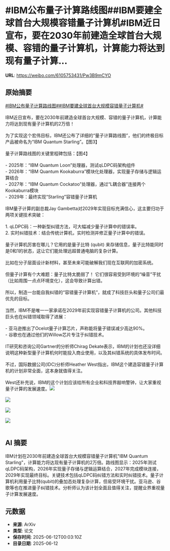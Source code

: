 # #IBM公布量子计算路线图##IBM要建全球首台大规模容错量子计算机#IBM近日宣布，要在2030年前建造全球首台大规模、容错的量子计算机，计算能力将达到现有量子计算...

**URL**: https://weibo.com/6105753431/Pw3B9mCYO

## 原始摘要

<a href="https://m.weibo.cn/search?containerid=231522type%3D1%26t%3D10%26q%3D%23IBM%E5%85%AC%E5%B8%83%E9%87%8F%E5%AD%90%E8%AE%A1%E7%AE%97%E8%B7%AF%E7%BA%BF%E5%9B%BE%23&amp;extparam=%23IBM%E5%85%AC%E5%B8%83%E9%87%8F%E5%AD%90%E8%AE%A1%E7%AE%97%E8%B7%AF%E7%BA%BF%E5%9B%BE%23" data-hide=""><span class="surl-text">#IBM公布量子计算路线图#</span></a><a href="https://m.weibo.cn/search?containerid=231522type%3D1%26t%3D10%26q%3D%23IBM%E8%A6%81%E5%BB%BA%E5%85%A8%E7%90%83%E9%A6%96%E5%8F%B0%E5%A4%A7%E8%A7%84%E6%A8%A1%E5%AE%B9%E9%94%99%E9%87%8F%E5%AD%90%E8%AE%A1%E7%AE%97%E6%9C%BA%23&amp;extparam=%23IBM%E8%A6%81%E5%BB%BA%E5%85%A8%E7%90%83%E9%A6%96%E5%8F%B0%E5%A4%A7%E8%A7%84%E6%A8%A1%E5%AE%B9%E9%94%99%E9%87%8F%E5%AD%90%E8%AE%A1%E7%AE%97%E6%9C%BA%23" data-hide=""><span class="surl-text">#IBM要建全球首台大规模容错量子计算机#</span></a><br><br>IBM近日宣布，要在2030年前建造全球首台大规模、容错的量子计算机，计算能力将达到现有量子计算机的2万倍！<br><br>为了实现这个宏伟目标，IBM还公布了详细的“量子计算路线图”，他们的终极目标产品被命名为“IBM Quantum Starling”。【图3】<br><br>量子计算路线图的关键里程碑包括：【图4】<br><br>- 2025年：“IBM Quantum Loon”处理器，测试qLDPC码架构组件<br>- 2026年：“IBM Quantum Kookaburra”模块化处理器，实现量子存储与逻辑运算结合<br>- 2027年：“IBM Quantum Cockatoo”处理器，通过“L耦合器”连接两个Kookaburra模块<br>- 2029年：最终实现“Starling”容错量子计算机<br><br>IBM量子计算的副总裁Jay Gambetta对2029年实现目标充满信心，这主要归功于两项关键技术突破：<br><br>1. qLDPC码：一种新型纠错方法，可大幅减少量子计算中的错误率。<br>2. 实时纠错技术：结合传统计算机，实时检测并修正量子计算中的错误。<br> <br>量子计算机厉害在哪儿？它用的是量子比特 (qubit) 来存储信息，量子比特能同时是0和1的状态，这让它们能处理远超普通电脑的复杂计算。<br><br>比如在分子层面设计新材料，甚至未来可能破解我们现在互联网的加密系统。<br><br>但量子计算有个大难题：量子比特太脆弱了！ 它们很容易受到环境的“噪音”干扰（比如周围一点点环境变化），这会导致计算出错。<br><br>所以，制造一台能自我纠错的“容错量子计算机”，就成了科技巨头和量子公司们最优先的目标。<br><br>当然，IBM不是唯一一家承诺在2029年前实现容错量子计算机的公司。其他科技巨头也在纠错领域取得了进展：<br><br>- 亚马逊推出了Ocelot量子计算芯片，声称能将量子错误减少高达90%。<br>- 谷歌也在通过他们的Willow芯片专注于纠错技术。<br><br>IT研究和咨询公司Gartner的分析师Chirag Dekate表示，IBM的计划也还没详细说明这种新型量子计算机何时能投入商业使用，以及其纠错系统的具体发布时间。<br><br>不过，国际数据公司(IDC)分析师Heather West指出，IBM这个建造容错量子计算机的计划非常全面，这本身就值得关注。<br><br>West还补充说，IBM的这个计划应该给所有企业和科技界敲响警钟，让大家重视量子计算的发展速度。<img style="" src="https://tvax2.sinaimg.cn/large/006Fd7o3gy1i2bitgjfs8j30jg0ay7af.jpg" referrerpolicy="no-referrer"><br><br><img style="" src="https://tvax4.sinaimg.cn/large/006Fd7o3gy1i2bith7oilj30zk0k0dmb.jpg" referrerpolicy="no-referrer"><br><br><img style="" src="https://tvax1.sinaimg.cn/large/006Fd7o3gy1i2bitivgs7j30zk0jzn52.jpg" referrerpolicy="no-referrer"><br><br><img style="" src="https://tvax3.sinaimg.cn/large/006Fd7o3gy1i2bitjsu19j30rs0fnjvg.jpg" referrerpolicy="no-referrer"><br><br>

## AI 摘要

IBM计划在2030年前建造全球首台大规模容错量子计算机"IBM Quantum Starling"，计算能力将达现有量子计算机的2万倍。路线图显示：2025年测试qLDPC码架构，2026年实现量子存储与逻辑运算结合，2027年完成模块连接，2029年实现最终目标。关键技术包括qLDPC码纠错方法和实时纠错技术。量子计算机利用量子比特(qubit)的叠加态处理复杂计算，但易受环境干扰。亚马逊、谷歌等也在推进量子纠错技术。分析师认为该计划全面且值得关注，提醒业界重视量子计算发展速度。

## 元数据

- **来源**: ArXiv
- **类型**: 论文
- **保存时间**: 2025-06-12T00:03:10Z
- **目录日期**: 2025-06-12
